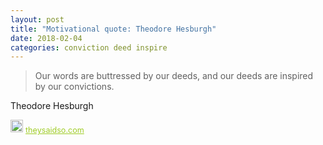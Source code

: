 ```yaml
---
layout: post
title: "Motivational quote: Theodore Hesburgh"
date: 2018-02-04
categories: conviction deed inspire
---
```

> Our words are buttressed by our deeds, and our deeds are inspired by our convictions.

Theodore Hesburgh

<span style="z-index:50;font-size:0.9em;"><img src="https://theysaidso.com/branding/theysaidso.png" height="20" width="20" alt="theysaidso.com"/><a href="https://theysaidso.com" title="Powered by quotes from theysaidso.com" style="color: #9fcc25; margin-left: 4px; vertical-align: middle;">theysaidso.com</a></span>
